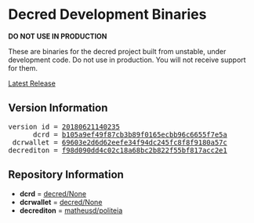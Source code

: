 
# Decred Development Binaries

**DO NOT USE IN PRODUCTION**

These are binaries for the decred project built from unstable, under development
code. Do not use in production. You will not receive support for them.

[Latest Release](https://github.com/matheusd/decred-weekly-builds/releases/latest)

## Version Information

<pre>
version id = <a href="https://github.com/matheusd/decred-weekly-builds/releases/tag/v20180621140235">20180621140235</a>
      dcrd = <a href="https://github.com/decred/dcrd/commits/b105a9ef49f87cb3b89f0165ecbb96c6655f7e5a">b105a9ef49f87cb3b89f0165ecbb96c6655f7e5a</a>
 dcrwallet = <a href="https://github.com/decred/dcrwallet/commits/69603e2d6d62eefe34f94dc245fc8f8f9180a57c">69603e2d6d62eefe34f94dc245fc8f8f9180a57c</a>
decrediton = <a href="https://github.com/matheusd/decrediton/commits/f98d090dd4c02c18a68bc2b822f55bf817acc2e1">f98d090dd4c02c18a68bc2b822f55bf817acc2e1</a>
</pre>

## Repository Information

- **dcrd** = [decred/None](https://github.com/decred/dcrd)
- **dcrwallet** = [decred/None](https://github.com/decred/dcrwallet)
- **decrediton** = [matheusd/politeia](https://github.com/matheusd/decrediton)


